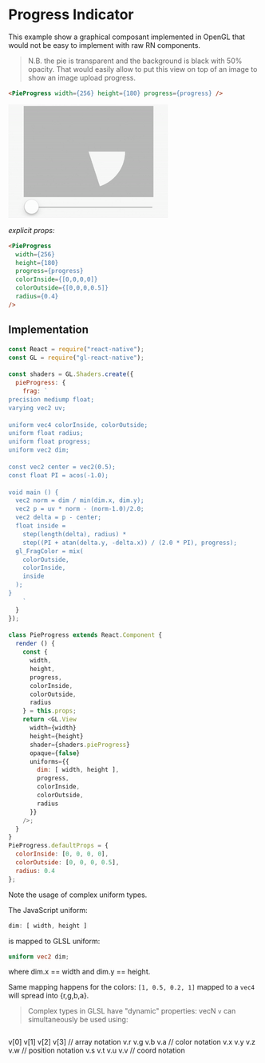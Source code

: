 # Progress Indicator

This example show a graphical composant implemented in OpenGL that would not be easy to implement with raw RN components.

> N.B. the pie is transparent and the background is black with 50% opacity. That would easily allow to put this view on top of an image to show an image upload progress.

```html
<PieProgress width={256} height={180} progress={progress} />
```

![](4.gif)


*explicit props:*

```html
<PieProgress
  width={256}
  height={180}
  progress={progress}
  colorInside={[0,0,0,0]}
  colorOutside={[0,0,0,0.5]}
  radius={0.4}
/>
```

## Implementation

```js
const React = require("react-native");
const GL = require("gl-react-native");

const shaders = GL.Shaders.create({
  pieProgress: {
    frag: `
precision mediump float;
varying vec2 uv;

uniform vec4 colorInside, colorOutside;
uniform float radius;
uniform float progress;
uniform vec2 dim;

const vec2 center = vec2(0.5);
const float PI = acos(-1.0);

void main () {
  vec2 norm = dim / min(dim.x, dim.y);
  vec2 p = uv * norm - (norm-1.0)/2.0;
  vec2 delta = p - center;
  float inside =
    step(length(delta), radius) *
    step((PI + atan(delta.y, -delta.x)) / (2.0 * PI), progress);
  gl_FragColor = mix(
    colorOutside,
    colorInside,
    inside
  );
}
    `
  }
});

class PieProgress extends React.Component {
  render () {
    const {
      width,
      height,
      progress,
      colorInside,
      colorOutside,
      radius
    } = this.props;
    return <GL.View
      width={width}
      height={height}
      shader={shaders.pieProgress}
      opaque={false}
      uniforms={{
        dim: [ width, height ],
        progress,
        colorInside,
        colorOutside,
        radius
      }}
    />;
  }
}
PieProgress.defaultProps = {
  colorInside: [0, 0, 0, 0],
  colorOutside: [0, 0, 0, 0.5],
  radius: 0.4
};
```

Note the usage of complex uniform types.


The JavaScript uniform:
```js
dim: [ width, height ]
```

is mapped to GLSL uniform:
```glsl
uniform vec2 dim;
```

where dim.x == width and dim.y == height.


Same mapping happens for the colors: `[1, 0.5, 0.2, 1]` mapped to a `vec4` will spread into {r,g,b,a}.

> Complex types in GLSL have "dynamic" properties:
vecN `v` can simultaneously be used using:

>```
v[0]  v[1]  v[2]  v[3]  // array notation
v.r   v.g   v.b   v.a   // color notation
v.x   v.y   v.z   v.w   // position notation
v.s   v.t   v.u   v.v   // coord notation
```
